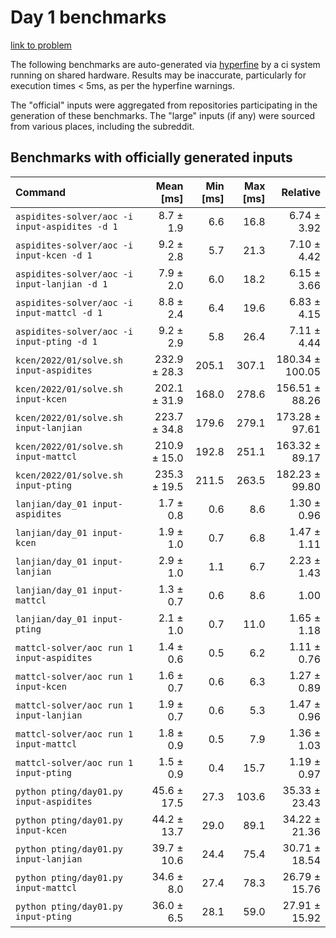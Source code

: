 # Day 1 benchmarks

[link to problem](http://adventofcode.com/2022/day/1)

The following benchmarks are auto-generated via [hyperfine](https://github.com/sharkdp/hyperfine) by a ci system running on shared hardware. Results may be inaccurate, particularly for execution times < 5ms, as per the hyperfine warnings.

The "official" inputs were aggregated from repositories participating in the generation of these benchmarks. The "large" inputs (if any) were sourced from various places, including the subreddit.

## Benchmarks with officially generated inputs
| Command | Mean [ms] | Min [ms] | Max [ms] | Relative |
|:---|---:|---:|---:|---:|
| `aspidites-solver/aoc -i input-aspidites -d 1` | 8.7 ± 1.9 | 6.6 | 16.8 | 6.74 ± 3.92 |
| `aspidites-solver/aoc -i input-kcen -d 1` | 9.2 ± 2.8 | 5.7 | 21.3 | 7.10 ± 4.42 |
| `aspidites-solver/aoc -i input-lanjian -d 1` | 7.9 ± 2.0 | 6.0 | 18.2 | 6.15 ± 3.66 |
| `aspidites-solver/aoc -i input-mattcl -d 1` | 8.8 ± 2.4 | 6.4 | 19.6 | 6.83 ± 4.15 |
| `aspidites-solver/aoc -i input-pting -d 1` | 9.2 ± 2.9 | 5.8 | 26.4 | 7.11 ± 4.44 |
| `kcen/2022/01/solve.sh input-aspidites` | 232.9 ± 28.3 | 205.1 | 307.1 | 180.34 ± 100.05 |
| `kcen/2022/01/solve.sh input-kcen` | 202.1 ± 31.9 | 168.0 | 278.6 | 156.51 ± 88.26 |
| `kcen/2022/01/solve.sh input-lanjian` | 223.7 ± 34.8 | 179.6 | 279.1 | 173.28 ± 97.61 |
| `kcen/2022/01/solve.sh input-mattcl` | 210.9 ± 15.0 | 192.8 | 251.1 | 163.32 ± 89.17 |
| `kcen/2022/01/solve.sh input-pting` | 235.3 ± 19.5 | 211.5 | 263.5 | 182.23 ± 99.80 |
| `lanjian/day_01 input-aspidites` | 1.7 ± 0.8 | 0.6 | 8.6 | 1.30 ± 0.96 |
| `lanjian/day_01 input-kcen` | 1.9 ± 1.0 | 0.7 | 6.8 | 1.47 ± 1.11 |
| `lanjian/day_01 input-lanjian` | 2.9 ± 1.0 | 1.1 | 6.7 | 2.23 ± 1.43 |
| `lanjian/day_01 input-mattcl` | 1.3 ± 0.7 | 0.6 | 8.6 | 1.00 |
| `lanjian/day_01 input-pting` | 2.1 ± 1.0 | 0.7 | 11.0 | 1.65 ± 1.18 |
| `mattcl-solver/aoc run 1 input-aspidites` | 1.4 ± 0.6 | 0.5 | 6.2 | 1.11 ± 0.76 |
| `mattcl-solver/aoc run 1 input-kcen` | 1.6 ± 0.7 | 0.6 | 6.3 | 1.27 ± 0.89 |
| `mattcl-solver/aoc run 1 input-lanjian` | 1.9 ± 0.7 | 0.6 | 5.3 | 1.47 ± 0.96 |
| `mattcl-solver/aoc run 1 input-mattcl` | 1.8 ± 0.9 | 0.5 | 7.9 | 1.36 ± 1.03 |
| `mattcl-solver/aoc run 1 input-pting` | 1.5 ± 0.9 | 0.4 | 15.7 | 1.19 ± 0.97 |
| `python pting/day01.py input-aspidites` | 45.6 ± 17.5 | 27.3 | 103.6 | 35.33 ± 23.43 |
| `python pting/day01.py input-kcen` | 44.2 ± 13.7 | 29.0 | 89.1 | 34.22 ± 21.36 |
| `python pting/day01.py input-lanjian` | 39.7 ± 10.6 | 24.4 | 75.4 | 30.71 ± 18.54 |
| `python pting/day01.py input-mattcl` | 34.6 ± 8.0 | 27.4 | 78.3 | 26.79 ± 15.76 |
| `python pting/day01.py input-pting` | 36.0 ± 6.5 | 28.1 | 59.0 | 27.91 ± 15.92 |
